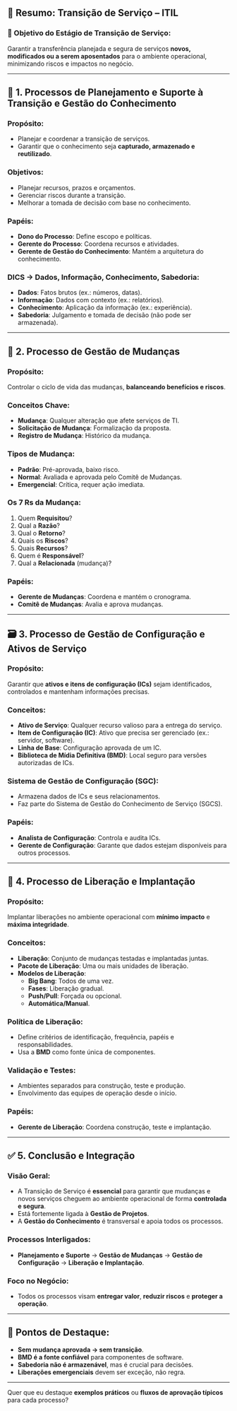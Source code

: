 
## 📘 Resumo: **Transição de Serviço – ITIL**

### 📌 Objetivo do Estágio de Transição de Serviço:
Garantir a transferência planejada e segura de serviços **novos, modificados ou a serem aposentados** para o ambiente operacional, minimizando riscos e impactos no negócio.

---

## 🧩 1. Processos de Planejamento e Suporte à Transição e Gestão do Conhecimento

### Propósito:
- Planejar e coordenar a transição de serviços.
- Garantir que o conhecimento seja **capturado, armazenado e reutilizado**.

### Objetivos:
- Planejar recursos, prazos e orçamentos.
- Gerenciar riscos durante a transição.
- Melhorar a tomada de decisão com base no conhecimento.

### Papéis:
- **Dono do Processo**: Define escopo e políticas.
- **Gerente do Processo**: Coordena recursos e atividades.
- **Gerente de Gestão do Conhecimento**: Mantém a arquitetura do conhecimento.

### DICS → Dados, Informação, Conhecimento, Sabedoria:
- **Dados**: Fatos brutos (ex.: números, datas).
- **Informação**: Dados com contexto (ex.: relatórios).
- **Conhecimento**: Aplicação da informação (ex.: experiência).
- **Sabedoria**: Julgamento e tomada de decisão (não pode ser armazenada).

---

## 🔁 2. Processo de Gestão de Mudanças

### Propósito:
Controlar o ciclo de vida das mudanças, **balanceando benefícios e riscos**.

### Conceitos Chave:
- **Mudança**: Qualquer alteração que afete serviços de TI.
- **Solicitação de Mudança**: Formalização da proposta.
- **Registro de Mudança**: Histórico da mudança.

### Tipos de Mudança:
- **Padrão**: Pré-aprovada, baixo risco.
- **Normal**: Avaliada e aprovada pelo Comitê de Mudanças.
- **Emergencial**: Crítica, requer ação imediata.

### Os 7 Rs da Mudança:
1. Quem **Requisitou**?
2. Qual a **Razão**?
3. Qual o **Retorno**?
4. Quais os **Riscos**?
5. Quais **Recursos**?
6. Quem é **Responsável**?
7. Qual a **Relacionada** (mudança)?

### Papéis:
- **Gerente de Mudanças**: Coordena e mantém o cronograma.
- **Comitê de Mudanças**: Avalia e aprova mudanças.

---

## 🗃️ 3. Processo de Gestão de Configuração e Ativos de Serviço

### Propósito:
Garantir que **ativos e itens de configuração (ICs)** sejam identificados, controlados e mantenham informações precisas.

### Conceitos:
- **Ativo de Serviço**: Qualquer recurso valioso para a entrega do serviço.
- **Item de Configuração (IC)**: Ativo que precisa ser gerenciado (ex.: servidor, software).
- **Linha de Base**: Configuração aprovada de um IC.
- **Biblioteca de Mídia Definitiva (BMD)**: Local seguro para versões autorizadas de ICs.

### Sistema de Gestão de Configuração (SGC):
- Armazena dados de ICs e seus relacionamentos.
- Faz parte do Sistema de Gestão do Conhecimento de Serviço (SGCS).

### Papéis:
- **Analista de Configuração**: Controla e audita ICs.
- **Gerente de Configuração**: Garante que dados estejam disponíveis para outros processos.

---

## 🚀 4. Processo de Liberação e Implantação

### Propósito:
Implantar liberações no ambiente operacional com **mínimo impacto** e **máxima integridade**.

### Conceitos:
- **Liberação**: Conjunto de mudanças testadas e implantadas juntas.
- **Pacote de Liberação**: Uma ou mais unidades de liberação.
- **Modelos de Liberação**:
  - **Big Bang**: Todos de uma vez.
  - **Fases**: Liberação gradual.
  - **Push/Pull**: Forçada ou opcional.
  - **Automática/Manual**.

### Política de Liberação:
- Define critérios de identificação, frequência, papéis e responsabilidades.
- Usa a **BMD** como fonte única de componentes.

### Validação e Testes:
- Ambientes separados para construção, teste e produção.
- Envolvimento das equipes de operação desde o início.

### Papéis:
- **Gerente de Liberação**: Coordena construção, teste e implantação.

---

## ✅ 5. Conclusão e Integração

### Visão Geral:
- A Transição de Serviço é **essencial** para garantir que mudanças e novos serviços cheguem ao ambiente operacional de forma **controlada e segura**.
- Está fortemente ligada à **Gestão de Projetos**.
- A **Gestão do Conhecimento** é transversal e apoia todos os processos.

### Processos Interligados:
- **Planejamento e Suporte** → **Gestão de Mudanças** → **Gestão de Configuração** → **Liberação e Implantação**.

### Foco no Negócio:
- Todos os processos visam **entregar valor**, **reduzir riscos** e **proteger a operação**.

---

## 🧠 Pontos de Destaque:

- **Sem mudança aprovada → sem transição**.
- **BMD é a fonte confiável** para componentes de software.
- **Sabedoria não é armazenável**, mas é crucial para decisões.
- **Liberações emergenciais** devem ser exceção, não regra.

---

Quer que eu destaque **exemplos práticos** ou **fluxos de aprovação típicos** para cada processo?